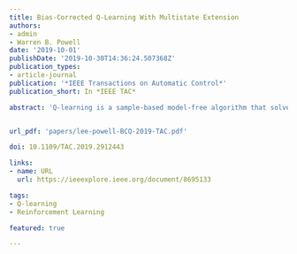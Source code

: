 ```yaml
---
title: Bias-Corrected Q-Learning With Multistate Extension
authors:
- admin
- Warren B. Powell
date: '2019-10-01'
publishDate: '2019-10-30T14:36:24.507368Z'
publication_types:
- article-journal
publication: '*IEEE Transactions on Automatic Control*'
publication_short: In *IEEE TAC*

abstract: 'Q-learning is a sample-based model-free algorithm that solves Markov decision problems asymptotically, but in finite time, it can perform poorly when random rewards and transitions result in large variance of value estimates. We pinpoint its cause to be the estimation bias due to the maximum operator in Q-learning algorithm, and present the evidence of max-operator bias in its Q value estimates. We then present an asymptotically optimal bias-correction strategy and construct an extension to bias-corrected Q-learning algorithm to multistate Markov decision processes, with asymptotic convergence properties as strong as those from Q-learning. We report the empirical performance of the bias-corrected Q-learning algorithm with multistate extension in two model problems: A multiarmed bandit version of Roulette and an electricity storage control simulation. The bias-corrected Q-learning algorithm with multistate extension is shown to control max-operator bias effectively, where the bias-resistance can be tuned predictably by adjusting a correction parameter.'


url_pdf: 'papers/lee-powell-BCQ-2019-TAC.pdf'

doi: 10.1109/TAC.2019.2912443

links:
- name: URL
  url: https://ieeexplore.ieee.org/document/8695133

tags:
- Q-learning
- Reinforcement Learning

featured: true

---
```

